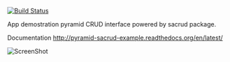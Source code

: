 [![Build Status](https://travis-ci.org/uralbash/pyramid_sacrud_example.png?branch=master)](https://travis-ci.org/uralbash/pyramid_sacrud_example)

App demostration pyramid CRUD interface powered by sacrud package.

Documentation http://pyramid-sacrud-example.readthedocs.org/en/latest/

![ScreenShot](https://raw.github.com/ITCase/pyramid_sacrud_example/master/docs/source/_static/pyramid_dnd.png)
